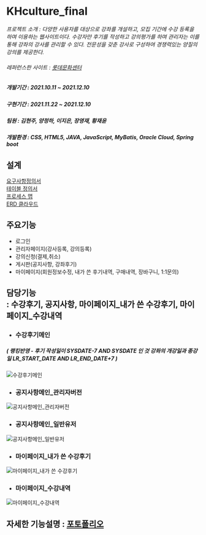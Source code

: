 # KHculture_final
_프로젝트 소개 : 다양한 사용자를 대상으로 강좌를 개설하고, 모집 기간에 수강 등록을 하며 이용하는 웹사이트이다. 수강자만 후기를 작성하고 강의평가를 하며 관리자는 이를 통해 강좌의 강사를 관리할 수 있다. 전문성을 갖춘 강사로 구성하여 경쟁력있는 양질의 강의를 제공한다._
###### 레퍼런스한 사이트 : [롯데문화센터](https://culture.lotteshopping.com/index.do)
##### 개발기간 : 2021.10.11 ~ 2021.12.10
##### 구현기간 : 2021.11.22 ~ 2021.12.10
##### 팀원 : 김현주, 양정하, 이지은, 장영재, 황재윤
##### 개발환경 : CSS, HTML5, JAVA, JavaScript, MyBatis, Oracle Cloud, Spring boot
## 설계
[요구사항정의서](https://docs.google.com/spreadsheets/d/18Lmczn86WcsX5lbNCX35jql6p2657HRvTGQ7Zm5Lq_g/edit#gid=0) <br>
[테이블 정의서](https://docs.google.com/spreadsheets/d/18Lmczn86WcsX5lbNCX35jql6p2657HRvTGQ7Zm5Lq_g/edit#gid=1654615687) <br>
[프로세스 맵](https://app.diagrams.net/#G1TPC3d-LJp-VAR7Fh8Tm20O9Yt9ltVx9k) <br>
[ERD 클라우드](https://www.erdcloud.com/d/LrK2KTZodc9zwJnj5) <br>
## 주요기능
+ 로그인
+ 관리자페이지(강사등록, 강의등록)
+ 강의신청(결제,취소)
+ 게시판(공지사항, 강좌후기)
+ 마이페이지(회원정보수정, 내가 쓴 후기내역, 구매내역, 장바구니, 1:1문의)
## 담당기능 <br> : 수강후기, 공지사항, 마이페이지_내가 쓴 수강후기, 마이페이지_수강내역
+ ### 수강후기메인
##### ( 랭킹반영 - 후기 작성일이 SYSDATE-7 AND SYSDATE 인 것 강좌의 개강일과 종강일 LR_START_DATE AND LR_END_DATE+7 )
![수강후기메인](https://user-images.githubusercontent.com/88296704/146856514-f567033e-2f1c-4153-ac85-4ab1b18a523f.png)
+ ### 공지사항메인_관리자버전
![공지사항메인_관리자버전](https://user-images.githubusercontent.com/88296704/146857090-84c05d3e-a415-46d1-ab3a-7255e9ffb91e.png)
+ ### 공지사항메인_일반유저
![공지사항메인_일반유저](https://user-images.githubusercontent.com/88296704/146857159-2ff607a6-1f2e-44af-8de5-409eec1532e2.png)
+ ### 마이페이지_내가 쓴 수강후기
![마이페이지_내가 쓴 수강후기](https://user-images.githubusercontent.com/88296704/146857519-03c4873c-6e9f-464c-a4b1-51b3fb791f62.PNG)
+ ### 마이페이지_수강내역
![마이페이지_수강내역](https://user-images.githubusercontent.com/88296704/146857566-9bab0e23-e778-4203-8a71-e16a0134a456.png)

## 자세한 기능설명 : [포토폴리오](https://www.notion.so/5c066baa5b04499f9aff0f722182fb91)
 
